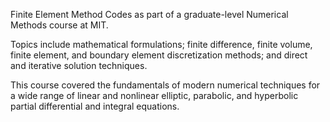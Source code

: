 Finite Element Method Codes as part of a graduate-level Numerical Methods course at MIT.

Topics include mathematical formulations; finite difference, finite volume, finite element, and boundary element discretization methods; and direct and iterative solution techniques.

This course covered the fundamentals of modern numerical techniques for a wide range of linear and nonlinear elliptic, parabolic, and hyperbolic partial differential and integral equations.
